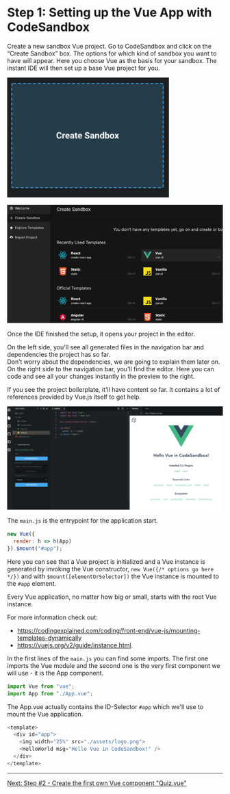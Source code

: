 # Step 1: Setting up the Vue App with CodeSandbox

Create a new sandbox Vue project. Go to CodeSandbox and click on the “Create Sandbox” box. The options for which kind of sandbox you want to have will appear. Here you choose Vue as the basis for your sandbox. The instant IDE will then set up a base Vue project for you.

![Create new Sandbox](img/create-new-sandbox.png)

![Choose template in Sandbox](img/create-new-sandbox2.png)

Once the IDE finished the setup, it opens your project in the editor.

On the left side, you'll see all generated files in the navigation bar and dependencies the project has so far.  
Don’t worry about the dependencies, we are going to explain them later on.  
On the right side to the navigation bar, you'll find the editor. Here you can code and see all your changes instantly in the preview to the right.  

If you see the project boilerplate, it'll have content so far. It contains a lot of references provided by Vue.js itself to get help.

![Brand new Vue Project in Sandbox](img/the-new-project-sandbox.png)


The `main.js` is the entrypoint for the application start.

```javascript
new Vue({
  render: h => h(App)
}).$mount("#app");
````

Here you can see that a Vue project is initialized and a Vue instance is generated by invoking the Vue constructor, `new Vue({/* options go here */})` and with `$mount([elementOrSelector])` the Vue instance is mounted to the `#app` element.

Every Vue application, no matter how big or small, starts with the root Vue instance.

For more information check out:
- https://codingexplained.com/coding/front-end/vue-js/mounting-templates-dynamically
- https://vuejs.org/v2/guide/instance.html.

In the first lines of the `main.js` you can find some imports. The first one imports the Vue module and the second one is the very first component we will use - it is the App component.

```javascript
import Vue from "vue";
import App from "./App.vue";
```

The App.vue actually contains the ID-Selector `#app` which we'll use to mount the Vue application.

```javascript
<template>
  <div id="app">
    <img width="25%" src="./assets/logo.png">
    <HelloWorld msg="Hello Vue in CodeSandbox!" />
  </div>
</template>

```

---

[Next: Step #2 - Create the first own Vue component "Quiz.vue"](step2.md)
